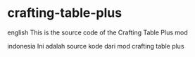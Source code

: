 # crafting-table-plus

english 
This is the source code of the Crafting Table Plus mod

indonesia
Ini adalah source kode dari mod crafting table plus
